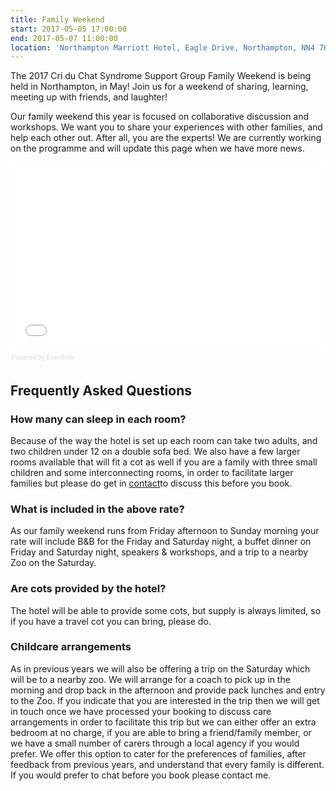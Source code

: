 ```yaml
---
title: Family Weekend
start: 2017-05-05 17:00:00
end: 2017-05-07 11:00:00
location: 'Northampton Marriott Hotel, Eagle Drive, Northampton, NN4 7HW'
---
```



The 2017 Cri du Chat Syndrome Support Group Family Weekend is being held in Northampton, in May! Join us for a weekend of sharing, learning, meeting up with friends, and laughter!

Our family weekend this year is focused on collaborative discussion and workshops. We want you to share your experiences with other families, and help each other out. After all, you are the experts! We are currently working on the programme and will update this page when we have more news.

<div style="width:100%; text-align:left;"><iframe src="//eventbrite.co.uk/tickets-external?eid=30851162658&amp;ref=etckt" frameborder="0" height="300" width="100%" vspace="0" hspace="0" marginheight="5" marginwidth="5" scrolling="auto" allowtransparency="true"></iframe><div style="font-family:Helvetica, Arial; font-size:10px; padding:5px 0 5px; margin:2px; width:100%; text-align:left;"><a class="powered-by-eb" style="color: #dddddd; text-decoration: none;" target="_blank" href="http://www.eventbrite.co.uk/r/etckt">Powered by Eventbrite</a></div></div>

## Frequently Asked Questions

### How many can sleep in each room?

Because of the way the hotel is set up each room can take two adults, and two children under 12 on a double sofa bed. We also have a few larger rooms available that will fit a cot as well if you are a family with three small children and some interconnecting rooms, in order to facilitate larger families but please do get in [contact](/about/contact)to discuss this before you book.&nbsp;

### What is included in the above rate?

As our family weekend runs from Friday afternoon to Sunday morning your rate will include B&B for the Friday and Saturday night, a buffet dinner on Friday and Saturday night, speakers & workshops, and a trip to a nearby Zoo on the Saturday.&nbsp;

### Are cots provided by the hotel?

The hotel will be able to provide some cots, but supply is always limited, so if you have a travel cot you can bring, please do.

### Childcare arrangements

As in previous years we will also be offering a trip on the Saturday which will be to a nearby zoo. We will arrange for a coach to pick up in the morning and drop back in the afternoon and provide pack lunches and entry to the Zoo. If you indicate that you are interested in the trip then we will get in touch once we have processed your booking to discuss care arrangements in order to facilitate this trip but we can either offer an extra bedroom at no charge, if you are able to bring a friend/family member, or we have a small number of carers through a local agency if you would prefer. We offer this option to cater for the preferences of families, after feedback from previous years, and understand that every family is different. If you would prefer to chat before you book please contact me.&nbsp;